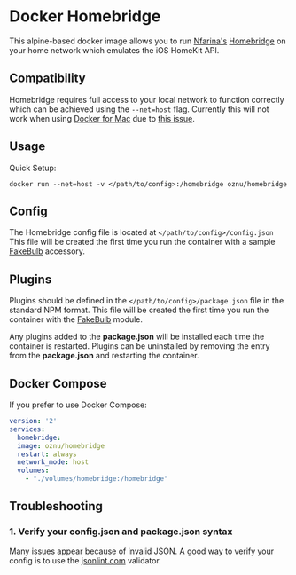 # Docker Homebridge

This alpine-based docker image allows you to run [Nfarina's](https://github.com/nfarina) [Homebridge](https://github.com/nfarina/homebridge) on your home network which emulates the iOS HomeKit API.

## Compatibility

Homebridge requires full access to your local network to function correctly which can be achieved using the ```--net=host``` flag.
Currently this will not work when using [Docker for Mac](https://docs.docker.com/docker-for-mac/) due to [this issue](https://github.com/docker/for-mac/issues/68).

## Usage

Quick Setup:

```shell
docker run --net=host -v </path/to/config>:/homebridge oznu/homebridge
```

## Config

The Homebridge config file is located at ```</path/to/config>/config.json```
This file will be created the first time you run the container with a sample [FakeBulb](https://www.npmjs.com/package/homebridge-fakebulb) accessory.

## Plugins

Plugins should be defined in the ```</path/to/config>/package.json``` file in the standard NPM format.
This file will be created the first time you run the container with the [FakeBulb](https://www.npmjs.com/package/homebridge-fakebulb) module.

Any plugins added to the **package.json** will be installed each time the container is restarted.
Plugins can be uninstalled by removing the entry from the **package.json** and restarting the container.

## Docker Compose

If you prefer to use Docker Compose:

```yml
version: '2'
services:
  homebridge:
  image: oznu/homebridge
  restart: always
  network_mode: host
  volumes:
    - "./volumes/homebridge:/homebridge"
```

## Troubleshooting

### 1. Verify your config.json and package.json syntax

Many issues appear because of invalid JSON. A good way to verify your config is to use the [jsonlint.com](http://jsonlint.com/) validator.
